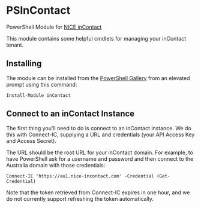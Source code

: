 # PSInContact
PowerShell Module for [NICE inContact](https://www.niceincontact.com/)

This module contains some helpful cmdlets for managing your inContact tenant.

## Installing

The module can be installed from the [PowerShell Gallery](https://www.powershellgallery.com/packages/inContact/) from an elevated prompt using this command:

    Install-Module inContact

## Connect to an inContact Instance

The first thing you'll need to do is connect to an inContact instance. We do this with Connect-IC, supplying a URL and credentials (your API Access Key and Access Secret).

The URL should be the root URL for your inContact domain. For example, to have PowerShell ask for a username and password and then connect to the Australia domain with those credentials:

    Connect-IC 'https://au1.nice-incontact.com' -Credential (Get-Credential)	

Note that the token retrieved from Connect-IC expires in one hour, and we do not currently support refreshing the token automatically.
